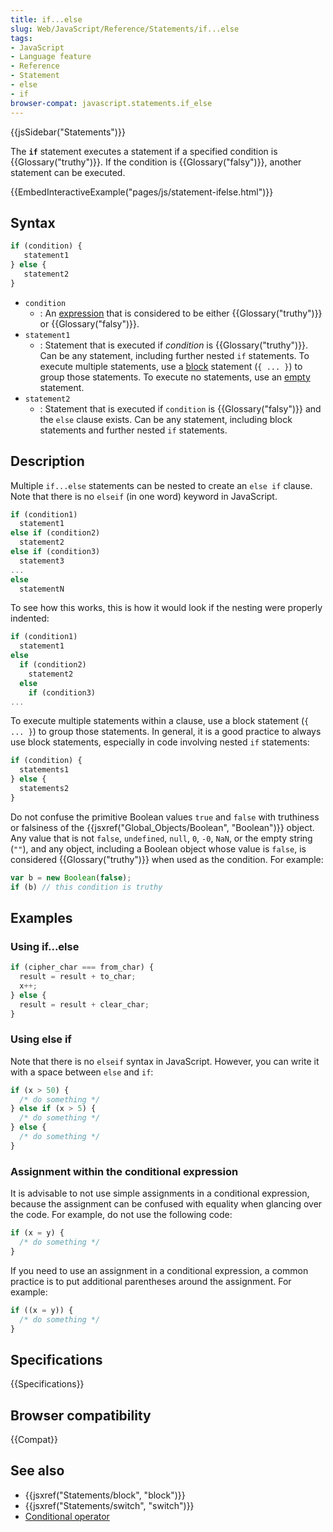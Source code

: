 ```yaml
---
title: if...else
slug: Web/JavaScript/Reference/Statements/if...else
tags:
- JavaScript
- Language feature
- Reference
- Statement
- else
- if
browser-compat: javascript.statements.if_else
---
```

{{jsSidebar("Statements")}}

The **`if`** statement executes a statement if a specified condition is
{{Glossary("truthy")}}. If the condition is {{Glossary("falsy")}},
another statement can be executed.

{{EmbedInteractiveExample("pages/js/statement-ifelse.html")}}

## Syntax

```js
if (condition) {
   statement1
} else {
   statement2
}
```

*   `condition`
    *   : An
        [expression](/en-US/docs/Web/JavaScript/Guide/Expressions_and_Operators#Expressions)
        that is considered to be either {{Glossary("truthy")}} or
        {{Glossary("falsy")}}.
*   `statement1`
    *   : Statement that is executed if <var>condition</var> is
        {{Glossary("truthy")}}. Can be any statement, including further nested
        `if` statements. To execute multiple statements, use a
        [block](/en-US/docs/Web/JavaScript/Reference/Statements/block) statement
        (`{ ... }`) to group those statements. To execute no statements, use an
        [empty](/en-US/docs/Web/JavaScript/Reference/Statements/Empty) statement.
*   `statement2`
    *   : Statement that is executed if `condition` is {{Glossary("falsy")}}
        and the `else` clause exists. Can be any statement, including block
        statements and further nested `if` statements.

## Description

Multiple `if...else` statements can be nested to create an `else if` clause.
Note that there is no `elseif` (in one word) keyword in JavaScript.

```js
if (condition1)
  statement1
else if (condition2)
  statement2
else if (condition3)
  statement3
...
else
  statementN
```

To see how this works, this is how it would look if the nesting were properly
indented:

```js
if (condition1)
  statement1
else
  if (condition2)
    statement2
  else
    if (condition3)
...
```

To execute multiple statements within a clause, use a block statement
(`{ ... }`) to group those statements. In general, it is a good practice to
always use block statements, especially in code involving nested `if`
statements:

```js
if (condition) {
  statements1
} else {
  statements2
}
```

Do not confuse the primitive Boolean values `true` and `false` with truthiness
or falsiness of the
{{jsxref("Global_Objects/Boolean", "Boolean")}} object. Any
value that is not `false`, `undefined`, `null`, `0`, `-0`, `NaN`, or the empty
string (`""`), and any object, including a Boolean object whose value is
`false`, is considered {{Glossary("truthy")}} when used as the condition.
For example:

```js
var b = new Boolean(false);
if (b) // this condition is truthy
```

## Examples

### Using if...else

```js
if (cipher_char === from_char) {
  result = result + to_char;
  x++;
} else {
  result = result + clear_char;
}
```

### Using else if

Note that there is no `elseif` syntax in JavaScript. However, you can write it
with a space between `else` and `if`:

```js
if (x > 50) {
  /* do something */
} else if (x > 5) {
  /* do something */
} else {
  /* do something */
}
```

### Assignment within the conditional expression

It is advisable to not use simple assignments in a conditional expression,
because the assignment can be confused with equality when glancing over the
code. For example, do not use the following code:

```js example-bad
if (x = y) {
  /* do something */
}
```

If you need to use an assignment in a conditional expression, a common practice
is to put additional parentheses around the assignment. For example:

```js example-good
if ((x = y)) {
  /* do something */
}
```

## Specifications

{{Specifications}}

## Browser compatibility

{{Compat}}

## See also

*   {{jsxref("Statements/block", "block")}}
*   {{jsxref("Statements/switch", "switch")}}
*   [Conditional operator](/en-US/docs/JavaScript/Reference/Operators/Conditional_Operator)
